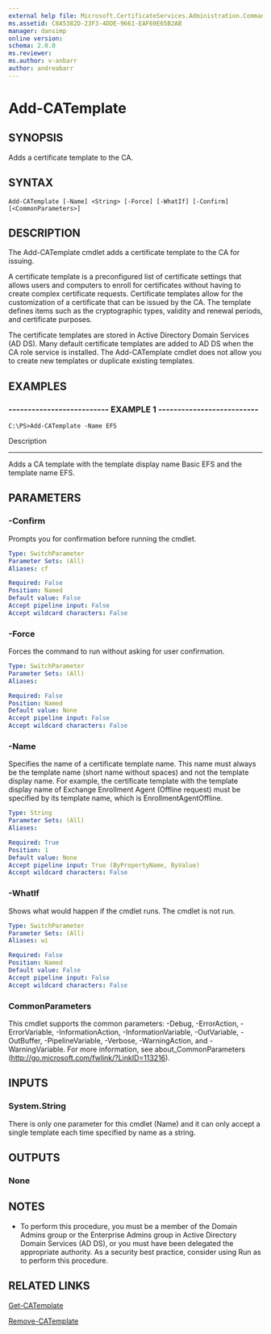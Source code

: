 ```yaml
---
external help file: Microsoft.CertificateServices.Administration.Commands.dll-Help.xml
ms.assetid: C8A5382D-23F3-4DDE-9661-EAF69E65B2AB
manager: dansimp
online version: 
schema: 2.0.0
ms.reviewer:
ms.author: v-anbarr
author: andreabarr
---
```


# Add-CATemplate

## SYNOPSIS
Adds a certificate template to the CA.

## SYNTAX

```
Add-CATemplate [-Name] <String> [-Force] [-WhatIf] [-Confirm] [<CommonParameters>]
```

## DESCRIPTION
The Add-CATemplate cmdlet adds a certificate template to the CA for issuing.

A certificate template is a preconfigured list of certificate settings that allows users and computers to enroll for certificates without having to create complex certificate requests.
Certificate templates allow for the customization of a certificate that can be issued by the CA.
The template defines items such as the cryptographic types, validity and renewal periods, and certificate purposes.

The certificate templates are stored in Active Directory Domain Services (AD DS).
Many default certificate templates are added to AD DS when the CA role service is installed.
The Add-CATemplate cmdlet does not allow you to create new templates or duplicate existing templates.

## EXAMPLES

### -------------------------- EXAMPLE 1 --------------------------
```
C:\PS>Add-CATemplate -Name EFS
```

Description

-----------

Adds a CA template with the template display name Basic EFS and the template name EFS.

## PARAMETERS

### -Confirm
Prompts you for confirmation before running the cmdlet.

```yaml
Type: SwitchParameter
Parameter Sets: (All)
Aliases: cf

Required: False
Position: Named
Default value: False
Accept pipeline input: False
Accept wildcard characters: False
```

### -Force
Forces the command to run without asking for user confirmation.

```yaml
Type: SwitchParameter
Parameter Sets: (All)
Aliases: 

Required: False
Position: Named
Default value: None
Accept pipeline input: False
Accept wildcard characters: False
```

### -Name
Specifies the name of a certificate template name.
This name must always be the template name (short name without spaces) and not the template display name.
For example, the certificate template with the template display name of Exchange Enrollment Agent (Offline request) must be specified by its template name, which is EnrollmentAgentOffline.

```yaml
Type: String
Parameter Sets: (All)
Aliases: 

Required: True
Position: 1
Default value: None
Accept pipeline input: True (ByPropertyName, ByValue)
Accept wildcard characters: False
```

### -WhatIf
Shows what would happen if the cmdlet runs.
The cmdlet is not run.

```yaml
Type: SwitchParameter
Parameter Sets: (All)
Aliases: wi

Required: False
Position: Named
Default value: False
Accept pipeline input: False
Accept wildcard characters: False
```

### CommonParameters
This cmdlet supports the common parameters: -Debug, -ErrorAction, -ErrorVariable, -InformationAction, -InformationVariable, -OutVariable, -OutBuffer, -PipelineVariable, -Verbose, -WarningAction, and -WarningVariable. For more information, see about_CommonParameters (http://go.microsoft.com/fwlink/?LinkID=113216).

## INPUTS

### System.String
There is only one parameter for this cmdlet (Name) and it can only accept a single template each time specified by name as a string.

## OUTPUTS

### None

## NOTES
* To perform this procedure, you must be a member of the Domain Admins group or the Enterprise Admins group in Active Directory Domain Services (AD DS), or you must have been delegated the appropriate authority. As a security best practice, consider using Run as to perform this procedure.

## RELATED LINKS

[Get-CATemplate](./Get-CATemplate.md)

[Remove-CATemplate](./Remove-CATemplate.md)

